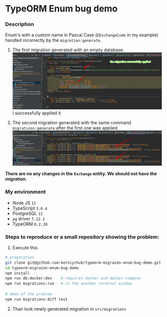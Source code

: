 # TypeORM Enum bug demo

### Description

Enum's with a custom name in Pascal Case (`EExchangeCode` in my example) handled incorrectly by the `migration:generate`.  

1. The first migration generated with an empty database.
![init](resources/init.png)
I successfully applied it.

2. The second migration generated with the same command `migrations:generate` after the first one was applied. 
![demo](resources/demo.png)

**There are no any changes in the `Exchange` entity. We should not have the migration.**

### My environment

* Node JS `12`
* TypeScript `3.6.4`
* PostgreSQL `12`
* `pg` driver `7.12.1`
* TypeORM `0.2.20`

### Steps to reproduce or a small repository showing the problem:

1. Execute this
```bash
# preparation
git clone git@github.com:korniychuk/typeorm-migraion-enum-bug-demo.git
cd typeorm-migraion-enum-bug-demo
npm install
npm run db:docker:dev    # requires docker and docker-compose
npm run migrations:run   # in the another terminal window

# demo of the problem
npm run migrations:diff test
```

2. Than look newly generated migration in `src/migrations`
